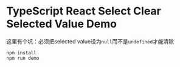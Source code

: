 TypeScript React Select Clear Selected Value Demo
=================================

这里有个坑：必须把selected value设为`null`而不是`undefined`才能清除

```
npm install
npm run demo
```
